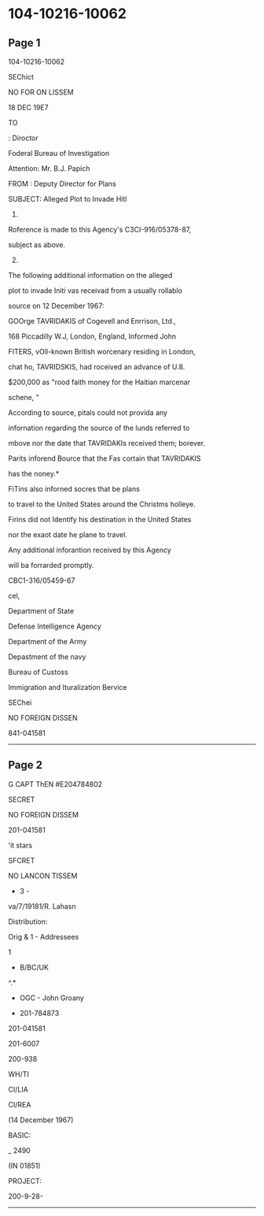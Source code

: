 # 104-10216-10062

## Page 1

104-10216-10062

SEChict

NO FOR ON LISSEM

18 DEC 19E7

TO

: Diroctor

Foderal Bureau of Investigation

Attention: Mr. B.J. Papich

FROM : Deputy Director for Plans

SUBJECT: Alleged Plot to Invade Hitl

1.

Roference is made to this Agency's C3CI-916/05378-87,

subject as above.

2.

The following additional information on the alleged

plot to invade Initi vas receivad from a usually rollablo

source on 12 December 1967:

GOOrge TAVRIDAKIS of Cogevell and Enrrison, Ltd.,

168 Piccadilly W.J, London, England, Informed John

FITERS, vOll-known British worcenary residing in London,

chat ho, TAVRIDSKIS, had roceived an advance of U.8.

$200,000 as "rood faith money for the Haitian marcenar

schene, "

According to source, pitals could not provida any

infornation regarding the source of the lunds referred to

mbove nor the date that TAVRIDAKIs received them; borever.

Parits inforend Bource that the Fas cortain that TAVRIDAKIS

has the noney.*

FiTins also inforned socres that be plans

to travel to the United States around the Christms holleye.

Firins did not Identify his destination in the United States

nor the exaot date he plane to travel.

Any additional inforantion received by this Agency

will ba forrarded promptly.

CBC1-316/05459-67

cel,

Department of State

Defense Intelligence Agency

Department of the Army

Depastment of the navy

Bureau of Custoss

Immigration and Ituralization Bervice

SEChei

NO FOREIGN DISSEN

841-041581

---

## Page 2

G CAPT ThEN #E204784802

SECRET

NO FOREIGN DISSEM

201-041581

'it stars

SFCRET

NO LANCON TISSEM

- 3 -

va/7/19181/R. Lahasn

Distribution:

Orig & 1 - Addressees

1

- B/BC/UK

^.*

- OGC - John Groany

- 201-784873

201-041581

201-6007

200-938

WH/TI

CI/LIA

CI/REA

(14 December 1967)

BASIC:

_ 2490

(IN 01851)

PROJECT:

200-9-28-

---

